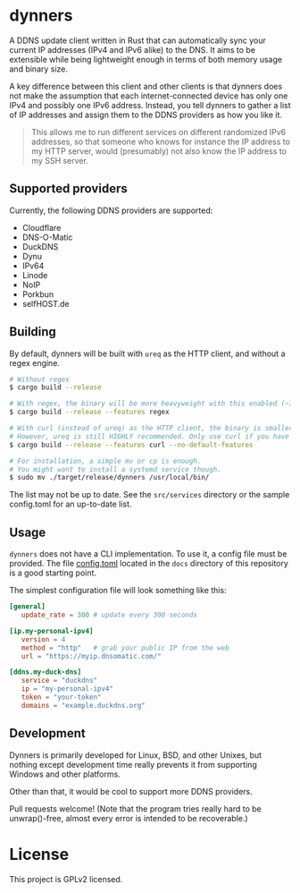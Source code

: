 # dynners

A DDNS update client written in Rust that can automatically sync your current IP
addresses (IPv4 and IPv6 alike) to the DNS. It aims to be extensible while being
lightweight enough in terms of both memory usage and binary size.

A key difference between this client and other clients is that dynners does not
make the assumption that each internet-connected device has only one IPv4 and
possibly one IPv6 address. Instead, you tell dynners to gather a list of IP addresses
and assign them to the DDNS providers as how you like it.

>This allows me to run different services on different randomized IPv6 addresses,
>so that someone who knows for instance the IP address to my HTTP server, would
>(presumably) not also know the IP address to my SSH server.

## Supported providers
Currently, the following DDNS providers are supported:

* Cloudflare
* DNS-O-Matic
* DuckDNS
* Dynu
* IPv64
* Linode
* NoIP
* Porkbun
* selfHOST.de

## Building
By default, dynners will be built with `ureq` as the HTTP client, and without a
regex engine. 

```bash
# Without regex
$ cargo build --release

# With regex, the binary will be more heavyweight with this enabled (~1.2MB increase)
$ cargo build --release --features regex

# With curl (instead of ureq) as the HTTP client, the binary is smaller (~1.0MB decrease)
# However, ureq is still HIGHLY recommended. Only use curl if you have limited spaces.
$ cargo build --release --features curl --no-default-features

# For installation, a simple mv or cp is enough. 
# You might want to install a systemd service though.
$ sudo mv ./target/release/dynners /usr/local/bin/
```

The list may not be up to date. See the `src/services` directory or the sample
config.toml for an up-to-date list.

## Usage
`dynners` does not have a CLI implementation. To use it, a config file must be provided.
The file [config.toml](./docs/config.toml) located in the `docs` directory of this
repository is a good starting point.

The simplest configuration file will look something like this:

```toml
[general]
   update_rate = 300 # update every 300 seconds

[ip.my-personal-ipv4]
   version = 4
   method = "http"   # grab your public IP from the web
   url = "https://myip.dnsomatic.com/"

[ddns.my-duck-dns]
   service = "duckdns"
   ip = "my-personal-ipv4"
   token = "your-token"
   domains = "example.duckdns.org"
```

## Development
Dynners is primarily developed for Linux, BSD, and other Unixes, but nothing except
development time really prevents it from supporting Windows and other platforms.

Other than that, it would be cool to support more DDNS providers.

Pull requests welcome! (Note that the program tries really hard to be unwrap()-free,
almost every error is intended to be recoverable.)

# License

This project is GPLv2 licensed.

